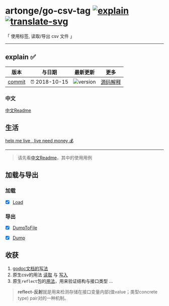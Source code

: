 # artonge/go-csv-tag [![explain]][source] [![translate-svg]][translate-list]

<!-- [![size-img]][size] -->

[explain]: http://llever.com/explain.svg
[source]: https://github.com/chinanf-boy/Source-Explain
[translate-svg]: http://llever.com/translate.svg
[translate-list]: https://github.com/chinanf-boy/chinese-translate-list

「 使用标签, 读取/导出 csv 文件 」

---

## explain ✅

<!-- doc-templite START generated -->
<!-- time = '2018-10-15' -->
<!-- name = 'artonge' -->
<!-- repo = 'go-csv-tag' -->
<!-- commit = 'bc1820d9d402f8c0de5d026cd91b3738f1a16791' -->

| 版本     | 与日期        | 最新更新   | 更多               |
| -------- | ------------- | ---------- | ------------------ |
| [commit] | ⏰ 2018-10-15 | ![version] | [源码解释][source] |

[commit]: https://github.com/artonge/go-csv-tag/tree/bc1820d9d402f8c0de5d026cd91b3738f1a16791
[version]: https://img.shields.io/npm/v/go-csv-tag.svg

<!-- doc-templite END generated -->

### 中文

[中文Readme](zh.md)

## 生活

[help me live , live need money 💰](https://github.com/chinanf-boy/live-need-money)

---

> 请先看[中文Readme](zh.md)，其中的使用用例

## 加载与导出

### 加载

- [x] [Load](./load.md#load)

### 导出

- [x] [DumpToFile](./dump.md#dumptofile)

- [x] [Dump](./dump.md#dump)

## 收获

1. [godoc文档的写法](load.md#%E6%9C%89%E5%85%B3%E9%A1%B9%E7%9B%AE%E7%9A%84godoc%E6%96%87%E6%A1%A3)
2. 原生csv的用法 [读取](load.md#readfile) 与 [写入](dump.md#dump)
3. 原生`reflect`包的[用法](load.md#maptodest)，用来验证结构与接口类型
...

> **reflect-反射**就是用来检测存储在接口变量内部(值value；类型concrete type) pair对的一种机制。